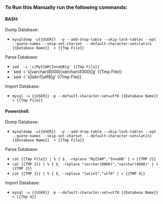 ### To Run this Manually run the following commands:


#### BASH:
Dump Database:
 * `mysqldump -u{{USER}}  -p --add-drop-table --skip-lock-tables --opt --quote-names --skip-set-charset 
--default-character-set=latin1 {{Database Name}}  > {{Tmp File}}`

Parse Database:
 * `sed  -i 's|MyISAM|InnoDB|g' {{Tmp File}}`
 * `sed  -i 's|varchar(8000)|varchar(4000)|g' {{Tmp File}}
 * `sed  -i 's|latin1|utf8|g' {{Tmp File}}

Import Database:
 * `mysql -u {{USER}} -p --default-character-set=utf8 {{Database Name}} < {{Tmp File}}`


#### Powershell:
Dump Database:
 * `mysqldump -u{{USER}}  -p --add-drop-table --skip-lock-tables --opt --quote-names --skip-set-charset 
--default-character-set=latin1 {{Database Name}}  > {{Tmp File}}`

Parse Database:
 * `cat {{Tmp File}} | % { $_ -replace "MyISAM","InnoDB" } > {{TMP 2}}`
 * `cat {{TMP 2}} | % { $_ -replace "varchar(8000)","varchar(4000)" } > {{TMP 3}}`
 * `cat {{TMP 3}} | % { $_ -replace "latin1","utf8" } > {{TMP 4}}`

Import Database:
 * `mysql -u {{USER}} -p --default-character-set=utf8 {{Database Name}} < {{Tmp 4}}`


